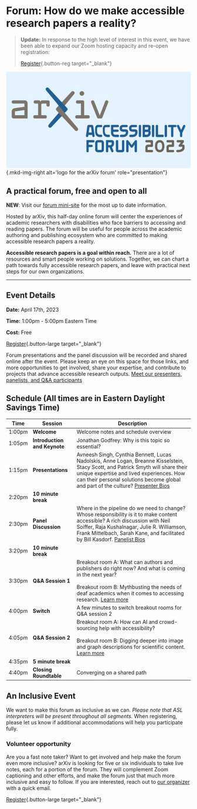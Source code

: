 # Forum: How do we make accessible research papers a reality?

> **Update:** In response to the high level of interest in this event, we have been able to expand our Zoom hosting capacity and re-open registration:
>
> [Register](https://cornell.ca1.qualtrics.com/jfe/form/SV_br1lFL94OVQB5nE){.button-reg target="_blank"}

![Logo for the arXiv forum](../assets/arxiv-lockup-forum-bgcolor.png){.mkd-img-right alt='logo for the arXiv forum' role="presentation"}

## A practical forum, free and open to all
**NEW**: Visit our [forum mini-site](https://accessibility2023.arxiv.org/) for the most up to date information.

Hosted by arXiv, this half-day online forum will center the experiences of academic researchers with disabilities who face barriers to accessing and reading papers. The forum will be useful for people across the academic authoring and publishing ecosystem who are committed to making accessible research papers a reality.

**Accessible research papers is a goal within reach.** There are a lot of resources and smart people working on solutions. Together, we can chart a path towards fully accessible research papers, and leave with practical next steps for our own organizations.

---
## Event Details
**Date:** April 17th, 2023

**Time:** 1:00pm - 5:00pm Eastern Time

**Cost:** Free

[Register](https://cornell.ca1.qualtrics.com/jfe/form/SV_br1lFL94OVQB5nE){.button-large target="_blank"}

Forum presentations and the panel discussion will be recorded and shared online after the event. Please keep an eye on this space for those links, and more opportunities to get involved, share your expertise, and contribute to projects that advance accessible research outputs. [Meet our presenters, panelists, and Q&A participants](https://accessibility2023.arxiv.org/participants.html)

## Schedule (All times are in Eastern Daylight Savings Time)
| Time | Session | Description |
| --- | --- | --- |
| 1:00pm | **Welcome** | Welcome notes and schedule overview |
| 1:05pm | **Introduction and Keynote** | Jonathan Godfrey: Why is this topic so essential? |
| 1:15pm | **Presentations** | Avneesh Singh, Cynthia Bennett, Lucas Nadolskis, Anne Logan, Breanne Kisselstein, Stacy Scott, and Patrick Smyth will share their unique expertise and lived experiences. How can their personal solutions become global and part of the culture? [Presenter Bios](https://accessibility2023.arxiv.org/participants.html) |
| 2:20pm | **10 minute break** |   |
| 2:30pm | **Panel Discussion** | Where in the pipeline do we need to change? Whose responsibility is it to make content accessible? A rich discussion with Neil Soiffer, Raja Kushalnagar, Julie R. Williamson, Frank Mittelbach, Sarah Kane, and facilitated by Bill Kasdorf. [Panelist Bios](https://accessibility2023.arxiv.org/panel.html) |
| 3:20pm | **10 minute break** |   |
| 3:30pm | **Q&A Session 1**  |  Breakout room A: What can authors and publishers do right now? And what is coming in the next year? <br><br> Breakout room B: Mythbusting the needs of deaf academics when it comes to accessing research. [Learn more](https://accessibility2023.arxiv.org/) |
| 4:00pm | **Switch** | A few minutes to switch breakout rooms for Q&A session 2 |
| 4:05pm | **Q&A Session 2**  |  Breakout room A: How can AI and crowd-sourcing help with accessibility? <br><br> Breakout room B: Digging deeper into image and graph descriptions for scientific content. [Learn more](https://accessibility2023.arxiv.org/) |
| 4:35pm | **5 minute break** |   |
| 4:40pm | **Closing Roundtable** | Converging on a shared path |

## An Inclusive Event
We want to make this forum as inclusive as we can. *Please note that ASL interpreters will be present throughout all segments.* When registering, please let us know if additional accommodations will help you participate fully.

### Volunteer opportunity
Are you a fast note taker? Want to get involved and help make the forum even more inclusive? arXiv is looking for five or six individuals to take live notes, each for a portion of the forum. They will complement Zoom captioning and other efforts, and make the forum just that much more inclusive and easy to follow. If you are interested, reach out to [our organizer](mailto:shamsi@arxiv.org) with a quick email.

[Register](https://cornell.ca1.qualtrics.com/jfe/form/SV_br1lFL94OVQB5nE){.button-large target="_blank"}
